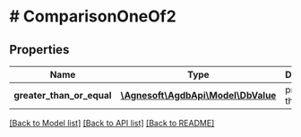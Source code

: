 # # ComparisonOneOf2

## Properties

Name | Type | Description | Notes
------------ | ------------- | ------------- | -------------
**greater_than_or_equal** | [**\Agnesoft\AgdbApi\Model\DbValue**](DbValue.md) | property &gt;&#x3D; this |

[[Back to Model list]](../../README.md#models) [[Back to API list]](../../README.md#endpoints) [[Back to README]](../../README.md)
